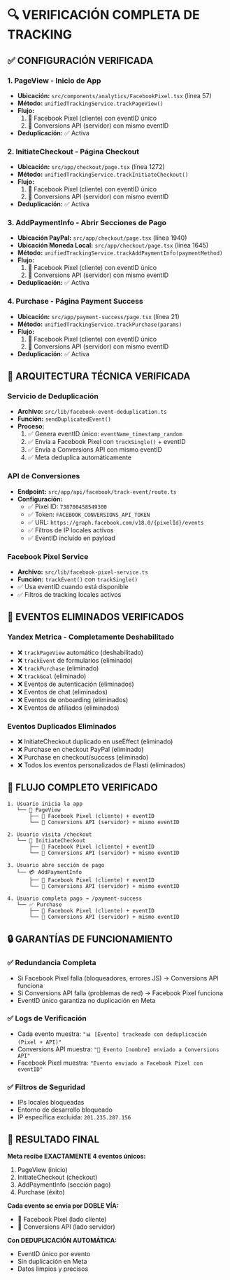# 🔍 VERIFICACIÓN COMPLETA DE TRACKING

## ✅ CONFIGURACIÓN VERIFICADA

### 1. **PageView - Inicio de App**
- **Ubicación:** `src/components/analytics/FacebookPixel.tsx` (línea 57)
- **Método:** `unifiedTrackingService.trackPageView()`
- **Flujo:**
  1. 🎯 Facebook Pixel (cliente) con eventID único
  2. 📡 Conversions API (servidor) con mismo eventID
- **Deduplicación:** ✅ Activa

### 2. **InitiateCheckout - Página Checkout**
- **Ubicación:** `src/app/checkout/page.tsx` (línea 1272)
- **Método:** `unifiedTrackingService.trackInitiateCheckout()`
- **Flujo:**
  1. 🎯 Facebook Pixel (cliente) con eventID único
  2. 📡 Conversions API (servidor) con mismo eventID
- **Deduplicación:** ✅ Activa

### 3. **AddPaymentInfo - Abrir Secciones de Pago**
- **Ubicación PayPal:** `src/app/checkout/page.tsx` (línea 1940)
- **Ubicación Moneda Local:** `src/app/checkout/page.tsx` (línea 1645)
- **Método:** `unifiedTrackingService.trackAddPaymentInfo(paymentMethod)`
- **Flujo:**
  1. 🎯 Facebook Pixel (cliente) con eventID único
  2. 📡 Conversions API (servidor) con mismo eventID
- **Deduplicación:** ✅ Activa

### 4. **Purchase - Página Payment Success**
- **Ubicación:** `src/app/payment-success/page.tsx` (línea 21)
- **Método:** `unifiedTrackingService.trackPurchase(params)`
- **Flujo:**
  1. 🎯 Facebook Pixel (cliente) con eventID único
  2. 📡 Conversions API (servidor) con mismo eventID
- **Deduplicación:** ✅ Activa

## 🔧 ARQUITECTURA TÉCNICA VERIFICADA

### **Servicio de Deduplicación**
- **Archivo:** `src/lib/facebook-event-deduplication.ts`
- **Función:** `sendDuplicatedEvent()`
- **Proceso:**
  1. ✅ Genera eventID único: `eventName_timestamp_random`
  2. ✅ Envía a Facebook Pixel con `trackSingle()` + eventID
  3. ✅ Envía a Conversions API con mismo eventID
  4. ✅ Meta deduplica automáticamente

### **API de Conversiones**
- **Endpoint:** `src/app/api/facebook/track-event/route.ts`
- **Configuración:**
  - ✅ Pixel ID: `738700458549300`
  - ✅ Token: `FACEBOOK_CONVERSIONS_API_TOKEN`
  - ✅ URL: `https://graph.facebook.com/v18.0/{pixelId}/events`
  - ✅ Filtros de IP locales activos
  - ✅ EventID incluido en payload

### **Facebook Pixel Service**
- **Archivo:** `src/lib/facebook-pixel-service.ts`
- **Función:** `trackEvent()` con `trackSingle()`
- ✅ Usa eventID cuando está disponible
- ✅ Filtros de tracking locales activos

## 🚫 EVENTOS ELIMINADOS VERIFICADOS

### **Yandex Metrica - Completamente Deshabilitado**
- ❌ `trackPageView` automático (deshabilitado)
- ❌ `trackEvent` de formularios (eliminado)
- ❌ `trackPurchase` (eliminado)
- ❌ `trackGoal` (eliminado)
- ❌ Eventos de autenticación (eliminados)
- ❌ Eventos de chat (eliminados)
- ❌ Eventos de onboarding (eliminados)
- ❌ Eventos de afiliados (eliminados)

### **Eventos Duplicados Eliminados**
- ❌ InitiateCheckout duplicado en useEffect (eliminado)
- ❌ Purchase en checkout PayPal (eliminado)
- ❌ Purchase en checkout/success (eliminado)
- ❌ Todos los eventos personalizados de Flasti (eliminados)

## 🎯 FLUJO COMPLETO VERIFICADO

```
1. Usuario inicia la app
   └── 🚀 PageView
       ├── 🎯 Facebook Pixel (cliente) + eventID
       └── 📡 Conversions API (servidor) + mismo eventID

2. Usuario visita /checkout
   └── 🛒 InitiateCheckout
       ├── 🎯 Facebook Pixel (cliente) + eventID
       └── 📡 Conversions API (servidor) + mismo eventID

3. Usuario abre sección de pago
   └── 💳 AddPaymentInfo
       ├── 🎯 Facebook Pixel (cliente) + eventID
       └── 📡 Conversions API (servidor) + mismo eventID

4. Usuario completa pago → /payment-success
   └── ✅ Purchase
       ├── 🎯 Facebook Pixel (cliente) + eventID
       └── 📡 Conversions API (servidor) + mismo eventID
```

## 🔒 GARANTÍAS DE FUNCIONAMIENTO

### **✅ Redundancia Completa**
- Si Facebook Pixel falla (bloqueadores, errores JS) → Conversions API funciona
- Si Conversions API falla (problemas de red) → Facebook Pixel funciona
- EventID único garantiza no duplicación en Meta

### **✅ Logs de Verificación**
- Cada evento muestra: `"📊 [Evento] trackeado con deduplicación (Pixel + API)"`
- Conversions API muestra: `"📡 Evento [nombre] enviado a Conversions API"`
- Facebook Pixel muestra: `"Evento enviado a Facebook Pixel con eventID"`

### **✅ Filtros de Seguridad**
- IPs locales bloqueadas
- Entorno de desarrollo bloqueado
- IP específica excluida: `201.235.207.156`

## 🎉 RESULTADO FINAL

**Meta recibe EXACTAMENTE 4 eventos únicos:**
1. PageView (inicio)
2. InitiateCheckout (checkout)
3. AddPaymentInfo (sección pago)
4. Purchase (éxito)

**Cada evento se envía por DOBLE VÍA:**
- 🎯 Facebook Pixel (lado cliente)
- 📡 Conversions API (lado servidor)

**Con DEDUPLICACIÓN AUTOMÁTICA:**
- EventID único por evento
- Sin duplicación en Meta
- Datos limpios y precisos